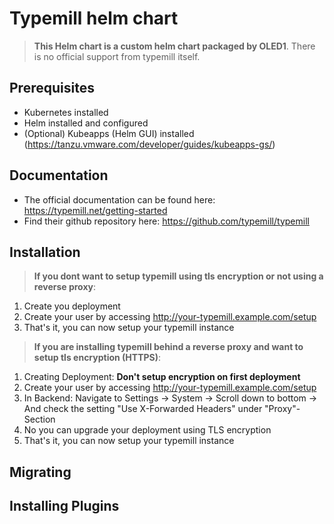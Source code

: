 # Typemill helm chart

> **This Helm chart is a custom helm chart packaged by OLED1**.
> There is no official support from typemill itself.

## Prerequisites
- Kubernetes installed
- Helm installed and configured
- (Optional) Kubeapps (Helm GUI) installed (https://tanzu.vmware.com/developer/guides/kubeapps-gs/)

## Documentation
- The official documentation can be found here: https://typemill.net/getting-started
- Find their github repository here: https://github.com/typemill/typemill

## Installation

> **If you dont want to setup typemill using tls encryption or not using a reverse proxy**:
1. Create you deployment
2. Create your user by accessing http://your-typemill.example.com/setup
3. That's it, you can now setup your typemill instance

> **If you are installing typemill behind a reverse proxy and want to setup tls encryption (HTTPS)**:
1. Creating Deployment: **Don't setup encryption on first deployment**
2. Create your user by accessing http://your-typemill.example.com/setup
3. In Backend: Navigate to Settings -> System -> Scroll down to bottom -> And check the setting "Use X-Forwarded Headers" under "Proxy"-Section
4. No you can upgrade your deployment using TLS encryption
5. That's it, you can now setup your typemill instance

## Migrating


## Installing Plugins

